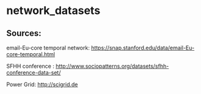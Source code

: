 # network_datasets

## Sources:

email-Eu-core temporal network: https://snap.stanford.edu/data/email-Eu-core-temporal.html

SFHH conference : http://www.sociopatterns.org/datasets/sfhh-conference-data-set/

Power Grid: http://scigrid.de
